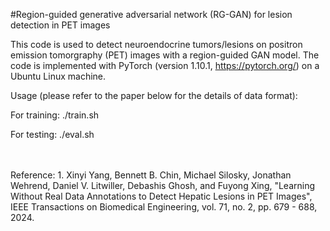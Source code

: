 #Region-guided generative adversarial network (RG-GAN) for lesion detection in PET images

This code is used to detect neuroendocrine tumors/lesions on positron emission tomorgraphy (PET) images with a region-guided GAN model. The code is implemented with PyTorch (version 1.10.1, https://pytorch.org/) on a Ubuntu Linux machine.

Usage (please refer to the paper below for the details of data format):

For training: ./train.sh

For testing: ./eval.sh


<br>
<br>
Reference:
1. Xinyi Yang, Bennett B. Chin, Michael Silosky, Jonathan Wehrend, Daniel V. Litwiller, Debashis Ghosh, and Fuyong Xing, "Learning Without Real Data Annotations to Detect Hepatic Lesions in PET Images", IEEE Transactions on Biomedical Engineering, vol. 71, no. 2, pp. 679 - 688, 2024.
